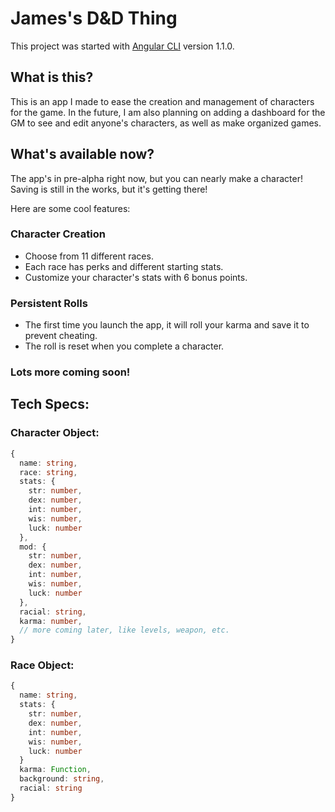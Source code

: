 # James's D&D Thing

This project was started with [Angular CLI](https://github.com/angular/angular-cli) version 1.1.0.

## What is this?
This is an app I made to ease the creation and management of characters for the game.
In the future, I am also planning on adding a dashboard for the GM to see and edit anyone's characters, as well as make organized games.

## What's available now?
The app's in pre-alpha right now, but you can nearly make a character! Saving is still in the works, but it's getting there!

Here are some cool features:

### Character Creation
- Choose from 11 different races.
- Each race has perks and different starting stats.
- Customize your character's stats with 6 bonus points.

### Persistent Rolls
- The first time you launch the app, it will roll your karma and save it to prevent cheating.
- The roll is reset when you complete a character.

### Lots more coming soon!

## Tech Specs:
### Character Object:
```typescript
{
  name: string,
  race: string,
  stats: {
    str: number,
    dex: number,
    int: number,
    wis: number,
    luck: number
  },
  mod: {
    str: number,
    dex: number,
    int: number,
    wis: number,
    luck: number
  },
  racial: string,
  karma: number,
  // more coming later, like levels, weapon, etc.
}
```
### Race Object:
```typescript
{
  name: string,
  stats: {
    str: number,
    dex: number,
    int: number,
    wis: number,
    luck: number
  }
  karma: Function,
  background: string,
  racial: string
}
```

